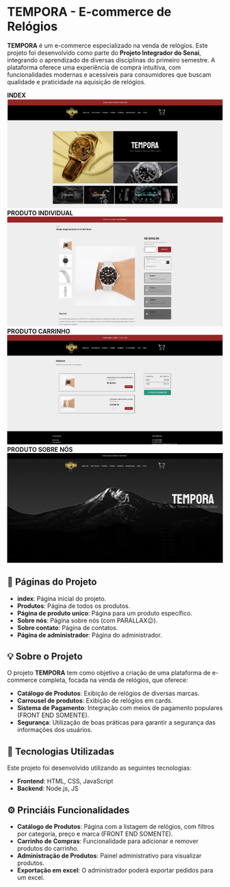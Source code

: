 # TEMPORA - E-commerce de Relógios

**TEMPORA** é um e-commerce especializado na venda de relógios. Este projeto foi desenvolvido como parte do **Projeto Integrador do Senai**, integrando o aprendizado de diversas disciplinas do primeiro semestre. A plataforma oferece uma experiência de compra intuitiva, com funcionalidades modernas e acessíveis para consumidores que buscam qualidade e praticidade na aquisição de relógios.

**INDEX**
![Imagem do Projeto](ecommerce/imagens/home.png)  <!-- Exemplo de imagem local -->
**PRODUTO INDIVIDUAL**
![Imagem do Projeto](ecommerce/imagens/Produto.png)  <!-- Exemplo de imagem local -->
**PRODUTO CARRINHO**
![Imagem do Projeto](ecommerce/imagens/carrinho.png)  <!-- Exemplo de imagem local -->
**PRODUTO SOBRE NÓS**
![Imagem do Projeto](ecommerce/imagens/fale_conosco.png)  <!-- Exemplo de imagem local -->

## 🎁 Páginas do Projeto
- **index**: Página inicial do projeto.
- **Produtos**: Página de todos os produtos.
- **Página de produto unico**: Página para um produto específico.
- **Sobre nós**: Página sobre nós (com PARALLAX😉).
- **Sobre contato**: Página de contatos.
- **Página de administrador**: Página do administrador.

## 💡 Sobre o Projeto

O projeto **TEMPORA** tem como objetivo a criação de uma plataforma de e-commerce completa, focada na venda de relógios, que oferece:

- **Catálogo de Produtos**: Exibição de relógios de diversas marcas.
- **Carrousel de produtos**: Exibição de relógios em cards.
- **Sistema de Pagamento**: Integração com meios de pagamento populares (FRONT END SOMENTE).
- **Segurança**: Utilização de boas práticas para garantir a segurança das informações dos usuários.



## 🚀 Tecnologias Utilizadas

Este projeto foi desenvolvido utilizando as seguintes tecnologias:

- **Frontend**: HTML, CSS, JavaScript
- **Backend**: Node.js, JS
  
## ⚙️ Princiáis Funcionalidades

- **Catálogo de Produtos**: Página com a listagem de relógios, com filtros por categoria, preço e marca (FRONT END SOMENTE).
- **Carrinho de Compras**: Funcionalidade para adicionar e remover produtos do carrinho.
- **Administração de Produtos**: Painel administrativo para visualizar produtos.
- **Exportação em excel**: O administrador poderá exportar pedidos para um excel.



